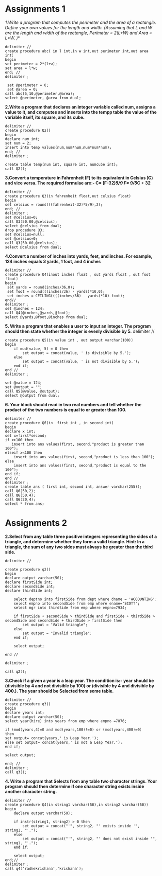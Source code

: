 # Assignments 1

**1.Write a program that computes the perimeter and the area of a rectangle. Define
your own values for the length and width. (Assuming that L and W are the length
and width of the rectangle, Perimeter = 2*(L+W) and Area = L*W. )**

```
delimiter //
create procedure abc( in l int,in w int,out perimeter int,out area int)
begin
set perimeter = 2*(l+w);
set area = l*w;
end; //
delimiter ;

 set @perimeter = 0;
 set @area = 0;
call abc(5,10,@perimeter,@area);
select @perimeter, @area from dual;
```

**2.Write a program that declares an integer variable called num, assigns a value to it,
and computes and inserts into the tempp table the value of the variable itself, its
square, and its cube.**

```
delimiter //
create procedure Q2()
begin
declare num int;
set num = 2;
insert into temp values(num,num*num,num*num*num);
end; //
delimiter ;

create table temp(num int, square int, numcube int);
call Q2();
```

**3.Convert a temperature in Fahrenheit (F) to its equivalent in Celsius (C) and vice
versa. The required formulae are:- C= (F-32)*5/9
F= 9/5*C + 32**

```
delimiter //
create procedure Q3(in fahrenheit float,out celsius float)
begin
set celsius = round(((fahrenheit-32)*5/9),2);
end; //
delimiter ;
set @celsius=0;
call Q3(50.00,@celsius);
select @celsius from dual;
drop procedure Q3;
set @celsius=null;
set @celsius=0;
call Q3(50.00,@celsius);
select @celsius from dual;
```

**4.Convert a number of inches into yards, feet, and inches. For example, 124 inches
equals 3 yards, 1 foot, and 4 inches**

```
delimiter //
create procedure Q4(inout inches float , out yards float , out foot float)
begin
 set yards = round(inches/36,0);
 set foot = round(((inches/36) - yards)*10,0);
 set inches = CEILING((((inches/36) - yards)*10)-foot);
end//
delimiter ;
set @inches = 124;
call Q4(@inches,@yards,@foot);
select @yards,@foot,@inches from dual;
```

**5. Write a program that enables a user to input an integer. The program should then
state whether the integer is evenly divisible by 5.**
delimiter //

```
create procedure Q5(in value int , out output varchar(100))
begin
    if mod(value, 5) = 0 then
        set output = concat(value, ' is divisible by 5.');
    else
        set output = concat(value, ' is not divisible by 5.');
    end if;
end //
delimiter ;

set @value = 124;
set @output = "";
call Q5(@value, @output);
select @output from dual;
```

**6. Your block should read in two real numbers and tell whether the product of the two
numbers is equal to or greater than 100.**

```
delimiter //
create procedure Q6(in  first int , in second int)
begin
declare x int;
set x=first*second;
if x>100 then
   insert into ans values(first, second,"product is greater than 100");
elseif x<100 then
    insert into ans values(first, second,"product is less than 100");
else
    insert into ans values(first, second,"product is equal to the 100");
end if;
end //
delimiter ;
create table ans ( first int, second int, answer varchar(255));
call Q6(50,2);
call Q6(50,4);
call Q6(20,4);
select * from ans;
```

# Assignments 2

**2.Select from any table three positive integers representing the sides of a triangle, and
determine whether they form a valid triangle. Hint: In a triangle, the sum of any two
sides must always be greater than the third side.**

```
delimiter //

create procedure q2()
begin
declare output varchar(50);
declare firstSide int;
declare secondSide int;
declare thirdSide int;

    select deptno into firstSide from dept where dname = 'ACCOUNTING';
    select empno into secondSide from emp where ename='SCOTT';
    select mgr into thirdSide from emp where empno=7934;

    if firstSide + secondSide > thirdSide and firstSide + thirdSide > secondSide and secondSide + thirdSide > firstSide then
        set output = "Valid triangle";
    else
        set output = "Invalid triangle";
    end if;

    select output;

end //

delimiter ;

call q2();
```

**3.Check if a given a year is a leap year. The condition is:- year should be (divisible by 4
and not divisible by 100) or (divisible by 4 and divisible by 400.). The year should be
Selected from some table.**

```
delimiter //
create procedure q3()
begin
declare years int;
declare output varchar(50);
select year(hire) into years from emp where empno =7876;

if (mod(years,4)=0 and mod(years,100)!=0) or (mod(years,400)=0)
then
set output= concat(years,' is Leap Year.');
else set output= concat(years,' is not a Leap Year.');
end if;

select output;

end; //
delimiter ;
call q3();
```

**4. Write a program that Selects from any table two character strings. Your program should
then determine if one character string exists inside another character string.**

```
delimiter //
create procedure Q4(in string1 varchar(50),in string2 varchar(50))
begin
    declare output varchar(50);

    if instr(string1, string2) > 0 then
        set output = concat("'", string2, "' exists inside '", string1, "'.");
    else
        set output = concat("'", string2, "' does not exist inside '", string1, "'.");
    end if;

    select output;
end;//
delimiter ;
call q4('radhekrishana','krishana');
```
